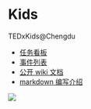 # Kids
TEDxKids@Chengdu

- [任务看板](https://github.com/TEDxChengdu/Kids/projects/1)
- [事件列表](https://github.com/TEDxChengdu/Kids/issues)
- [公开 wiki 文档](https://github.com/TEDxChengdu/Kids/wiki)
- [markdown 编写介绍](https://mp.weixin.qq.com/s/VVF8FkaEREC22riXq965kA)

![](https://mmbiz.qpic.cn/mmbiz_png/wJVECrRpfl90WOFWGS2n5wqnKQCmKfMial5pJRVEMA2oTRYQXRDoC8xbWHicTyyTmyadib79DlTqGtpsKIllgRynQ/640)
